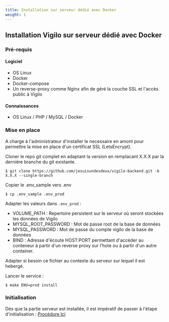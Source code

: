 ```yaml
---
title: Installation sur serveur dédié avec Docker
weight: 1
---
```


## Installation Vigilo sur serveur dédié avec Docker

### Pré-requis

#### Logiciel

* OS Linux
* Docker
* Docker-compose
* Un reverse-proxy comme Nginx afin de géré la couche SSL et l'accès public à Vigilo

#### Connaissances

* OS Linux / PHP / MySQL / Docker 

### Mise en place

A charge à l'administrateur d'installer le necessaire en amont pour permettre la mise en place d'un certificat SSL (LetsEncrypt).

Cloner le repo git complet en adaptant la version en remplacant X.X.X par la dernière branche du git existante.

```
$ git clone https://github.com/jesuisundesdeux/vigilo-backend.git -b X.X.X --single-branch
```

Copier le .env_sample vers .env

```
$ cp .env_sample .env_prod
```

Adapter les valeurs dans ```.env_prod``` :

* VOLUME_PATH : Repertoire persistent sur le serveur où seront stockées les données de Vigilo
* MYSQL_ROOT_PASSWORD : Mot de passe root de la base de données
* MYSQL_PASSWORD : Mot de passe du compte vigilo de la base de données
* BIND : Adresse d'écoute HOST:PORT permettant d'accéder au conteneur à partir d'un reverse proxy sur l'hote ou à partir d'un autre container.

Adapter si besoin ce fichier au contexte du serveur sur lequel il est hebergé.

Lancer le service :

```
$ make ENV=prod install
```

### Initialisation 

Dés que la partie serveur est installée, il est impératif de passer à l'étape d'initialisation : [Procédure Ici](/fr/documentation/installation/initialisation/)

